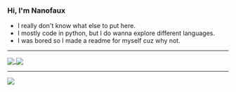 ### Hi, I'm Nanofaux

- I really don't know what else to put here.
- I mostly code in python, but I do wanna explore different languages.
- I was bored so I made a readme for myself cuz why not.

---

<a href="https://github.com/nanofaux">
  <img align="center" src="https://github-readme-stats.vercel.app/api?username=Nanofaux&show_icons=true&hide_border=true&count_private=true" />
</a>
<a href="https://github.com/nanofaux">
  <img align="center" src="https://github-readme-stats.vercel.app/api/top-langs/?username=Nanofaux&layout=compact" />
</a>

---

<a href="https://wakatime.com/@nanofaux">
  <img align="center" src="https://github-readme-stats.vercel.app/api/wakatime?username=Nanofaux&layout=compact" />
</a>
